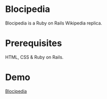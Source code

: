 # Blocipedia
Blocipedia is a Ruby on Rails Wikipedia replica.

# Prerequisites
HTML, CSS & Ruby on Rails.

# Demo
<a href="https://warm-hollows-25349.herokuapp.com/users/sign_in">Blocipedia</a>
